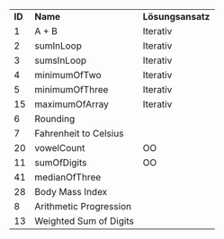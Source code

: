 <table>
   <tr>
      <td><b>ID</b></td>
      <td><b>Name</b></td>
      <td><b>Lösungsansatz</b></td>
   </tr>
   <tr>
   <td>1</td>
   <td>A + B</td>
   <td>Iterativ</td>
   </tr>
   <tr>
   <td>2</td>
   <td>sumInLoop</td>
   <td>Iterativ</td>
   </tr>
   <tr>
   <td>3</td>
   <td>sumsInLoop</td>
   <td>Iterativ</td>
   </tr>
   <tr>
   <td>4</td>
   <td>minimumOfTwo</td>
   <td>Iterativ</td>
   </tr>
   <tr>
   <td>5</td>
   <td>minimumOfThree</td>
   <td>Iterativ</td>
   </tr>
   <tr>
   <td>15</td>
   <td>maximumOfArray</td>
   <td>Iterativ</td>
   </tr>
   <tr>
   <td>6</td>
   <td>Rounding</td>
   <td></td>
   </tr>
   <tr>
   <td>7</td>
   <td>Fahrenheit to Celsius</td>
   <td></td>
   </tr>
   <tr>
   <td>20</td>
   <td>vowelCount</td>
   <td>OO</td>
   </tr>
   <tr>
   <td>11</td>
   <td>sumOfDigits</td>
   <td>OO</td>
   </tr>
   <tr>
   <td>41</td>
   <td>medianOfThree</td>
   <td></td>
   </tr>
   <tr>
   <td>28</td>
   <td>Body Mass Index</td>
   <td></td>
   </tr>
   <tr>
   <td>8</td>
   <td>Arithmetic Progression</td>
   <td></td>
   </tr>
   <tr>
   <td>13</td>
   <td>Weighted Sum of Digits</td>
   <td></td>
   </tr>
   
</table>
